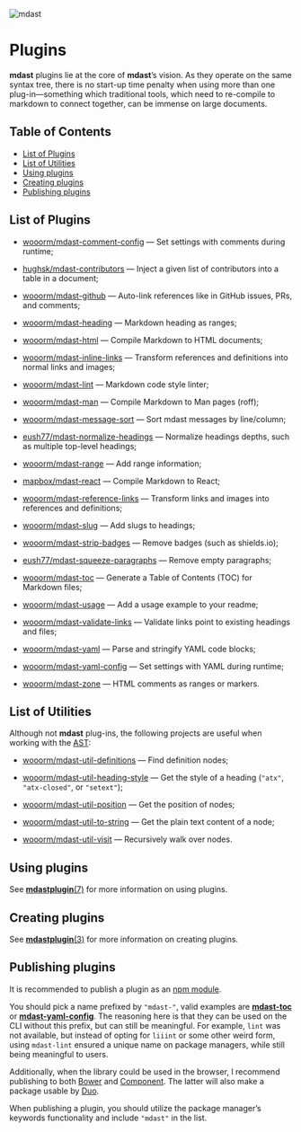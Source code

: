 ![mdast](https://cdn.rawgit.com/wooorm/mdast/master/logo.svg)

# Plugins

**mdast** plugins lie at the core of **mdast**’s vision. As they operate on
the same syntax tree, there is no start-up time penalty when using more than
one plug-in—something which traditional tools, which need to re-compile
to markdown to connect together, can be immense on large documents.

## Table of Contents

*   [List of Plugins](#list-of-plugins)
*   [List of Utilities](#list-of-utilities)
*   [Using plugins](#using-plugins)
*   [Creating plugins](#creating-plugins)
*   [Publishing plugins](#publishing-plugins)

## List of Plugins

*   [wooorm/mdast-comment-config](https://github.com/wooorm/mdast-comment-config)
    — Set settings with comments during runtime;

*   [hughsk/mdast-contributors](https://github.com/hughsk/mdast-contributors)
    — Inject a given list of contributors into a table in a document;

*   [wooorm/mdast-github](https://github.com/wooorm/mdast-github)
    — Auto-link references like in GitHub issues, PRs, and comments;

*   [wooorm/mdast-heading](https://github.com/wooorm/mdast-heading)
    — Markdown heading as ranges;

*   [wooorm/mdast-html](https://github.com/wooorm/mdast-html)
    — Compile Markdown to HTML documents;

*   [wooorm/mdast-inline-links](https://github.com/wooorm/mdast-inline-links)
    — Transform references and definitions into normal links and images;

*   [wooorm/mdast-lint](https://github.com/wooorm/mdast-lint)
    — Markdown code style linter;

*   [wooorm/mdast-man](https://github.com/wooorm/mdast-man)
    — Compile Markdown to Man pages (roff);

*   [wooorm/mdast-message-sort](https://github.com/wooorm/mdast-message-sort)
    — Sort mdast messages by line/column;

*   [eush77/mdast-normalize-headings](https://github.com/eush77/mdast-normalize-headings)
    — Normalize headings depths, such as multiple top-level headings;

*   [wooorm/mdast-range](https://github.com/wooorm/mdast-range)
    — Add range information;

*   [mapbox/mdast-react](https://github.com/mapbox/mdast-react)
    — Compile Markdown to React;

*   [wooorm/mdast-reference-links](https://github.com/wooorm/mdast-reference-links)
    — Transform links and images into references and definitions;

*   [wooorm/mdast-slug](https://github.com/wooorm/mdast-slug)
    — Add slugs to headings;

*   [wooorm/mdast-strip-badges](https://github.com/wooorm/mdast-strip-badges)
    — Remove badges (such as shields.io);

*   [eush77/mdast-squeeze-paragraphs](https://github.com/eush77/mdast-squeeze-paragraphs)
    — Remove empty paragraphs;

*   [wooorm/mdast-toc](https://github.com/wooorm/mdast-toc)
    — Generate a Table of Contents (TOC) for Markdown files;

*   [wooorm/mdast-usage](https://github.com/wooorm/mdast-usage)
    — Add a usage example to your readme;

*   [wooorm/mdast-validate-links](https://github.com/wooorm/mdast-validate-links)
    — Validate links point to existing headings and files;

*   [wooorm/mdast-yaml](https://github.com/wooorm/mdast-yaml)
    — Parse and stringify YAML code blocks;

*   [wooorm/mdast-yaml-config](https://github.com/wooorm/mdast-yaml-config)
    — Set settings with YAML during runtime;

*   [wooorm/mdast-zone](https://github.com/wooorm/mdast-zone)
    — HTML comments as ranges or markers.

## List of Utilities

Although not **mdast** plug-ins, the following projects are useful when
working with the [AST](https://github.com/wooorm/mdast/blob/master/doc/mdastnode.7.md):

*   [wooorm/mdast-util-definitions](https://github.com/wooorm/mdast-util-definitions)
    — Find definition nodes;

*   [wooorm/mdast-util-heading-style](https://github.com/wooorm/mdast-util-heading-style)
    — Get the style of a heading (`"atx"`, `"atx-closed"`, or `"setext"`);

*   [wooorm/mdast-util-position](https://github.com/wooorm/mdast-util-position)
    — Get the position of nodes;

*   [wooorm/mdast-util-to-string](https://github.com/wooorm/mdast-util-to-string)
    — Get the plain text content of a node;

*   [wooorm/mdast-util-visit](https://github.com/wooorm/mdast-util-visit)
    — Recursively walk over nodes.

## Using plugins

See [**mdastplugin**(7)](https://github.com/wooorm/mdast/blob/master/doc/mdastplugin.7.md)
for more information on using plugins.

## Creating plugins

See [**mdastplugin**(3)](https://github.com/wooorm/mdast/blob/master/doc/mdastplugin.3.md)
for more information on creating plugins.

## Publishing plugins

It is recommended to publish a plugin as an
[npm module](https://docs.npmjs.com/getting-started/publishing-npm-packages).

You should pick a name prefixed by `"mdast-"`, valid examples are
[**mdast-toc**](https://www.npmjs.com/package/mdast-toc) or
[**mdast-yaml-config**](https://www.npmjs.com/package/mdast-yaml-config).
The reasoning here is that they can be used on the CLI without this prefix,
but can still be meaningful. For example, `lint` was not available, but instead
of opting for `liiint` or some other weird form, using `mdast-lint` ensured a
unique name on package managers, while still being meaningful to users.

Additionally, when the library could be used in the browser, I recommend
publishing to both [Bower](http://bower.io/docs/creating-packages/) and
[Component](https://github.com/componentjs/guide/blob/master/creating-components/publishing.md).
The latter will also make a package usable by [Duo](https://github.com/duojs/duo).

When publishing a plugin, you should utilize the package manager’s keywords
functionality and include `"mdast"` in the list.
